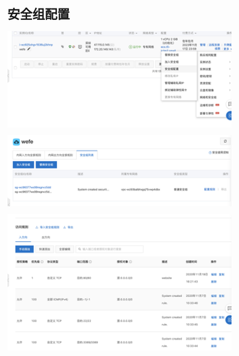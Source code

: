 # 安全组配置

![image-20201119162307641](./img/image-20201119162307641.png)

![image-20201119162332224](./img/image-20201119162332224.png)

![image-20201119162358887](./img/image-20201119162358887.png)

